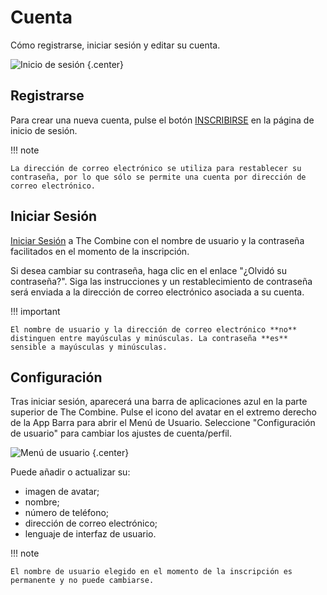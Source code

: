 # Cuenta

Cómo registrarse, iniciar sesión y editar su cuenta.

![Inicio de sesión](../images/login.png) {.center}

## Registrarse

Para crear una nueva cuenta, pulse el botón [INSCRIBIRSE](../../sign-up) en la página de inicio de sesión.

!!! note

    La dirección de correo electrónico se utiliza para restablecer su contraseña, por lo que sólo se permite una cuenta por dirección de correo electrónico.

## Iniciar Sesión

[Iniciar Sesión](../../login) a The Combine con el nombre de usuario y la contraseña facilitados en el momento de la
inscripción.

Si desea cambiar su contraseña, haga clic en el enlace "¿Olvidó su contraseña?". Siga las instrucciones y un
restablecimiento de contraseña será enviada a la dirección de correo electrónico asociada a su cuenta.

!!! important

    El nombre de usuario y la dirección de correo electrónico **no** distinguen entre mayúsculas y minúsculas. La contraseña **es** sensible a mayúsculas y minúsculas.

## Configuración

Tras iniciar sesión, aparecerá una barra de aplicaciones azul en la parte superior de The Combine. Pulse el icono del
avatar en el extremo derecho de la App Barra para abrir el Menú de Usuario. Seleccione "Configuración de usuario" para
cambiar los ajustes de cuenta/perfil.

![Menú de usuario](../images/userMenu.png) {.center}

Puede añadir o actualizar su:

- imagen de avatar;
- nombre;
- número de teléfono;
- dirección de correo electrónico;
- lenguaje de interfaz de usuario.

!!! note

    El nombre de usuario elegido en el momento de la inscripción es permanente y no puede cambiarse.
